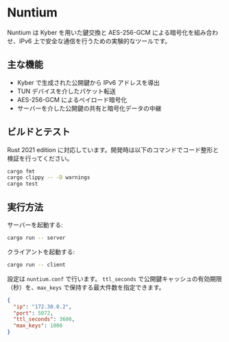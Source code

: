 # Nuntium

Nuntium は Kyber を用いた鍵交換と AES-256-GCM による暗号化を組み合わせ、IPv6 上で安全な通信を行うための実験的なツールです。

## 主な機能

- Kyber で生成された公開鍵から IPv6 アドレスを導出
- TUN デバイスを介したパケット転送
- AES-256-GCM によるペイロード暗号化
- サーバーを介した公開鍵の共有と暗号化データの中継

## ビルドとテスト

Rust 2021 edition に対応しています。開発時は以下のコマンドでコード整形と検証を行ってください。

```bash
cargo fmt
cargo clippy -- -D warnings
cargo test
```

## 実行方法

サーバーを起動する:

```bash
cargo run -- server
```

クライアントを起動する:

```bash
cargo run -- client
```

設定は `nuntium.conf` で行います。
`ttl_seconds` で公開鍵キャッシュの有効期限（秒）を、`max_keys` で保持する最大件数を指定できます。

```json
{
  "ip": "172.30.0.2",
  "port": 5072,
  "ttl_seconds": 3600,
  "max_keys": 1000
}
```

